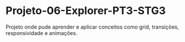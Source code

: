 # Projeto-06-Explorer-PT3-STG3
Projeto onde pude aprender e aplicar conceitos como grid, transições, responsividade e animações.
